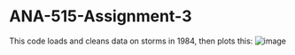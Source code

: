# ANA-515-Assignment-3

This code loads and cleans data on storms in 1984, then plots this:
![image](https://user-images.githubusercontent.com/82735776/116002957-08876580-a5ca-11eb-8dec-091473d4b005.png)
